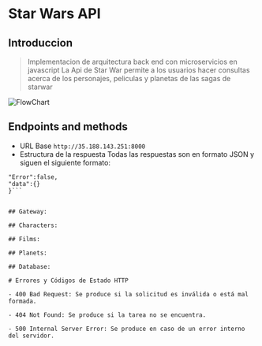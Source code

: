 # Star Wars API 
## Introduccion
>Implementacion de arquitectura back end con microservicios en javascript 
La Api de Star War permite a los usuarios hacer consultas acerca de los personajes, peliculas y planetas 
de las sagas de starwar

![FlowChart](https://res.cloudinary.com/didzhs53d/image/upload/v1696267787/uyD3Ko0Zf0tv8Nia_aM6TUMAIiHuYOPAL_q0hmyn.png)
## Endpoints and methods
- URL Base 
```http://35.188.143.251:8000```
- Estructura de la respuesta
Todas las respuestas son en formato JSON y siguen el siguiente formato:
```{
"Error":false,
"data":{}
}```


## Gateway:

## Characters:

## Films:

## Planets:

## Database:

# Errores y Códigos de Estado HTTP

- 400 Bad Request: Se produce si la solicitud es inválida o está mal formada.

- 404 Not Found: Se produce si la tarea no se encuentra.

- 500 Internal Server Error: Se produce en caso de un error interno del servidor.
